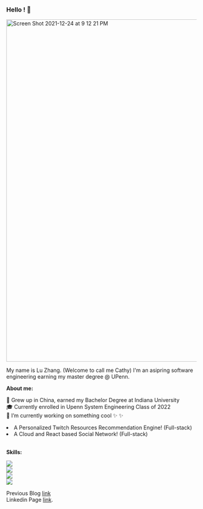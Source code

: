 ### Hello ! 🤗
<img width="907" alt="Screen Shot 2021-12-24 at 9 12 21 PM" src="https://user-images.githubusercontent.com/70874534/147375942-0a80a0af-42c1-4723-9800-539e96c422e6.png">

<p>My name is Lu Zhang. (Welcome to call me Cathy) I'm an asipring software engineering earning my master degree @ UPenn. <p/>
<p><strong>About me:</strong><p/>
🌱 Grew up in China, earned my Bachelor Degree at Indiana University<br />
🎓 Currently enrolled in Upenn System Engineering Class of 2022<br />
🔭 I’m currently working on something cool ✨  ✨ <br />
<li>A Personalized Twitch Resources Recommendation Engine! (Full-stack)</li>
<li>A Cloud and React based Social Network! (Full-stack)</li>

<br />
<p><strong>Skills:</strong></p>

<p> </p>

![](https://img.shields.io/badge/Languages-Java_/_Python_/_JavaScript_/_SQL_/_HTML_/_CSS-informational?style=flat&logo=<LOGO_NAME>&logoColor=white&color=2bbc8a)
<br />
![](https://img.shields.io/badge/Developer_Tools-IntelliJ_IDEA_/_Eclipse_/_Pycharm_/_Git_/_Postman-informational?style=flat&logo=data:image/svg%2bxml;base64,<BASE64_DATA>)
<br />
![](https://img.shields.io/badge/Database_and_Cloud-MySQL_/_AWS_EC2_/_Google_Cloud-informational?style=flat&logo=<LOGO_NAME>&logoColor=white&color=9D5BBD)
<br />
![](https://img.shields.io/badge/Web/Mobil_Development-Tomcat_/_Java_Servlet_/_Spring_Boot_/_Spring_MVC_/_React_/_Maven_/_Spark_/_RESTful_APIs_/_Ant_/_Elastic_Search-informational?style=flat&logo=<LOGO_NAME>&logoColor=white&color=F5CD50)

Previous Blog <a href="https://cuijingnansimona.medium.com/how-hiv-population-distribution-and-gender-differences-affect-our-lives-14cadcae61c5">link</a> 
<br />
Linkedin Page <a href="linkedin.com/in/zhang547">link</a>.



<!--
**la-vie-de-chat/la-vie-de-chat** is a ✨ _special_ ✨ repository because its `README.md` (this file) appears on your GitHub profile.

Here are some ideas to get you started:

- 🔭 I’m currently working on ...
- 🌱 I’m currently learning ...
- 👯 I’m looking to collaborate on ...
- 🤔 I’m looking for help with ...
- 💬 Ask me about ...
- 📫 How to reach me: ...
- 😄 Pronouns: ...
- ⚡ Fun fact: ...
-->
